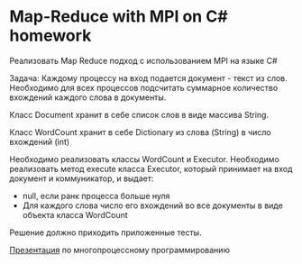 # Map-Reduce with MPI on C# homework

Реализовать Map Reduce подход с использованием MPI на языке C#

Задача: 
Каждому процессу на вход подается документ - текст из слов. Необходимо для всех процессов подсчитать суммарное количество вхождений каждого слова в документы.

Класс Document хранит в себе список слов в виде массива String.

Класс WordCount хранит в себе Dictionary из слова (String) в число вхождений (int)

Необходимо реализовать классы WordCount и Executor. Необходимо реализовать метод execute класса Executor, который принимает на вход документ и коммуникатор, и выдает:
 - null, если ранк процесса больше нуля
 - Для каждого слова число его вхождений во все документы в виде объекта класса WordCount

Решение должно приходить приложенные тесты.

[Презентация](https://docs.google.com/presentation/d/1lUcESUnigkoUTp3i3nVCGA-TQx7NX6g43dWTMUCavfI/edit?usp=sharing) по многопроцессному программированию
